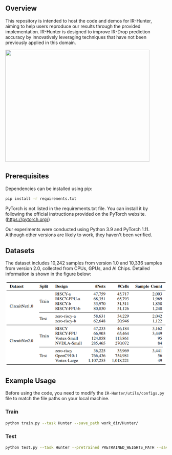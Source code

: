 ## Overview
This repository is intended to host the code and demos for IR-Hunter, aiming to help users reproduce our results through the provided implementation.
IR-Hunter is designed to improve IR-Drop prediction accuracy by innovatively leveraging techniques that have not been previously applied in this domain.

<img src="./picture/overview.png" width="450" height="350"/>

## Prerequisites
Dependencies can be installed using pip:

```bash
pip install -r requirements.txt
```

PyTorch is not listed in the requirements.txt file. You can install it by following the official instructions provided on the PyTorch website.(https://pytorch.org/)

Our experiments were conducted using Python 3.9 and PyTorch 1.11. Although other versions are likely to work, they haven't been verified.

## Datasets
The dataset includes 10,242 samples from version 1.0 and 10,336 samples from version 2.0, collected from CPUs, GPUs, and AI Chips. Detailed information is shown in the figure below:

![Dataset imformation](./picture/Dataset.png)

## Example Usage
Before using the code, you need to modify the `IR-Hunter/utils/configs.py` file to match the file paths on your local machine.
### Train
```bash
python train.py --task Hunter --save_path work_dir/Hunter/
```
### Test
```bash
python test.py --task Hunter --pretrained PRETRAINED_WEIGHTS_PATH --save_path work_dir/Hunter/ --plot_roc
```
